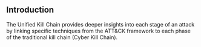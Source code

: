 ## Introduction
The Unified Kill Chain provides deeper insights into each stage of an attack by linking specific techniques from the ATT&CK framework to each phase of the traditional kill chain (Cyber Kill Chain).